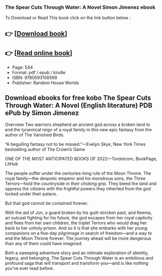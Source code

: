 ### The Spear Cuts Through Water: A Novel Simon Jimenez ebook

To Download or Read This book click on the link button below :

## 👉  [**[Download book](http://filesbooks.info/download.php?group=book&from=github.com&id=643440&lnk=1066 "Download book")**]

## 👉  [**[Read online book](http://filesbooks.info/download.php?group=book&from=github.com&id=643440&lnk=1066 "Read online book")**]


* Page: 544
* Format: pdf / epub / kindle
* ISBN: 9780593156599
* Publisher: Random House Worlds



## Download ebooks for free kobo The Spear Cuts Through Water: A Novel (English literature) PDB ePub by Simon Jimenez


Overview
Two warriors shepherd an ancient god across a broken land to end the tyrannical reign of a royal family in this new epic fantasy from the author of The Vanished Birds.

 “A beguiling fantasy not to be missed.”—Evelyn Skye, New York Times bestselling author of The Crown’s Game

 ONE OF THE MOST ANTICIPATED BOOKS OF 2022—Tordotcom, BookPage, LitHub

 The people suffer under the centuries-long rule of the Moon Throne. The royal family—the despotic emperor and his monstrous sons, the Three Terrors—hold the countryside in their choking grip. They bleed the land and oppress the citizens with the frightful powers they inherited from the god locked under their palace.

 But that god cannot be contained forever.

 With the aid of Jun, a guard broken by his guilt-stricken past, and Keema, an outcast fighting for his future, the god escapes from her royal captivity and flees from her own children, the triplet Terrors who would drag her back to her unholy prison. And so it is that she embarks with her young companions on a five-day pilgrimage in search of freedom—and a way to end the Moon Throne forever. The journey ahead will be more dangerous than any of them could have imagined.

 Both a sweeping adventure story and an intimate exploration of identity, legacy, and belonging, The Spear Cuts Through Water is an ambitious and profound saga that will transport and transform you—and is like nothing you’ve ever read before.




